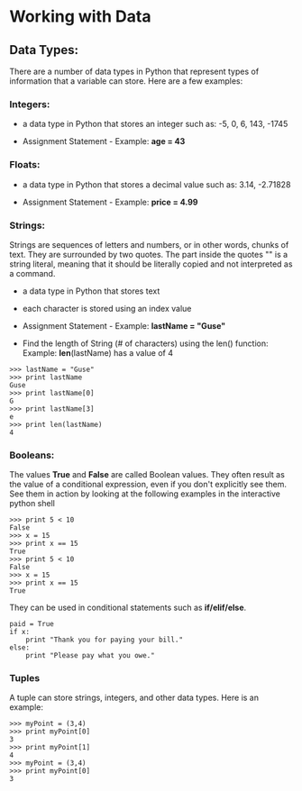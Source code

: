 # Working with Data

## Data Types:

There are a number of data types in Python that represent types of information that a variable can store. Here are a few examples:

### Integers:

* a data type in Python that stores an integer such as: -5, 0, 6, 143, -1745

* Assignment Statement - Example: **age = 43**

### 

### Floats:

* a data type in Python that stores a decimal value such as: 3.14, -2.71828

* Assignment Statement - Example: **price = 4.99**

### Strings:

Strings are sequences of letters and numbers, or in other words, chunks of text. They are surrounded by two quotes. The part inside the quotes "" is a string literal, meaning that it should be literally copied and not interpreted as a command.

* a data type in Python that stores text

* each character is stored using an index value

* Assignment Statement - Example: **lastName = "Guse"**

* Find the length of String \(\# of characters\) using the len\(\) function:  Example: **len**\(lastName\) has a value of 4

```
>>> lastName = "Guse"
>>> print lastName
Guse
>>> print lastName[0]
G
>>> print lastName[3]
e
>>> print len(lastName)
4
```

### Booleans:

The values **True** and **False** are called Boolean values. They often result as the value of a conditional expression, even if you don't explicitly see them. See them in action by looking at the following examples in the interactive python shell

```
>>> print 5 < 10
False
>>> x = 15
>>> print x == 15
True
>>> print 5 < 10
False
>>> x = 15
>>> print x == 15
True
```

They can be used in conditional statements such as **if/elif/else**.

```
paid = True
if x:
    print "Thank you for paying your bill."
else:
    print "Please pay what you owe."
```

### 

### Tuples

A tuple can store strings, integers, and other data types. Here is an example:

```
>>> myPoint = (3,4)
>>> print myPoint[0]
3
>>> print myPoint[1]
4
>>> myPoint = (3,4)
>>> print myPoint[0]
3
```



